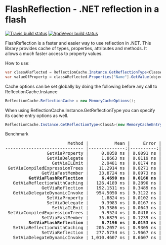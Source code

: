 
FlashReflection - .NET reflection in a flash
=====================================
[![Travis build status](https://img.shields.io/travis/xaviergxf/FlashReflection.svg?label=travis-ci&branch=master&style=flat-square)](https://travis-ci.org/xaviergxf/FlashReflection/branches)
[![AppVeyor build status](https://img.shields.io/appveyor/ci/xaviergxf/FlashReflection/master.svg?label=appveyor&style=flat-square)](https://ci.appveyor.com/project/xaviergxf/flashreflection/branch/master)

FlashReflection is a faster and easier way to use reflection in .NET. This library provides cache of types, properties, attributes and methods. 
It allows a much faster access to property values.


How to use:

```csharp
var classAReflected = ReflectionCache.Instance.GetReflectionType<ClassA>();
var valueOfProperty = classAReflected.Properties["Name"].GetValue(objectOfClassA);
```

Cache options can be set globally by doing the following before any call to ReflectionCache.Instance
```csharp
ReflectionCache.ReflectionCache = new MemoryCacheOptions();
```

When using ReflectionCache.Instance.GetReflectionType<ClassA> you can specify its cache entry options as well.
```csharp
ReflectionCache.Instance.GetReflectionType<ClassA>(new MemoryCacheEntryOptions());
```


Benchmark

<pre>
                        Method |          Mean |     Error |    StdDev | Scaled| ScaledSD |
------------------------------ |--------------:|----------:|----------:|------:|---------:|
                GetViaProperty |     0.0058 ns | 0.0091 ns | 0.0085 ns |      ?|        ? |
                GetViaDelegate |     1.8663 ns | 0.0119 ns | 0.0112 ns |      ?|        ? |
                  GetViaILEmit |     2.9481 ns | 0.0174 ns | 0.0154 ns |      ?|        ? |
 GetViaCompiledExpressionTrees |    11.2914 ns | 0.0271 ns | 0.0254 ns |      ?|        ? |
              GetViaFastMember |    33.8724 ns | 0.0973 ns | 0.0910 ns |      ?|        ? |
         <b>GetViaFlashReflection</b> |     <b>6.4690 ns</b> | <b>0.0160 ns</b> | <b>0.0142 ns</b> |      ?|        ? |
   GetViaReflectionWithCaching |   126.4189 ns | 0.2890 ns | 0.2703 ns |      ?|        ? |
              GetViaReflection |   192.1511 ns | 0.3489 ns | 0.3264 ns |      ?|        ? |
   GetViaDelegateDynamicInvoke |   954.5050 ns | 9.3122 ns | 8.7107 ns |      ?|        ? |
                SetViaProperty |     1.8824 ns | 0.0102 ns | 0.0091 ns |      ?|        ? |
                SetViaDelegate |     9.3983 ns | 0.0167 ns | 0.0157 ns |      ?|        ? |
                  SetViaILEmit |    10.3386 ns | 0.0643 ns | 0.0601 ns |      ?|        ? |
 SetViaCompiledExpressionTrees |     9.9524 ns | 0.0418 ns | 0.0391 ns |      ?|        ? |
              SetViaFastMember |    35.6829 ns | 0.1239 ns | 0.1159 ns |      ?|        ? |
         <b>SetViaFlashReflection</b> |     <b>6.7196 ns</b> | <b>0.0153 ns</b> | <b>0.0136 ns</b> |      ?|        ? |
   SetViaReflectionWithCaching |   205.2057 ns | 0.9305 ns | 0.8704 ns |      ?|        ? |
              SetViaReflection |   277.5734 ns | 1.9667 ns | 1.8396 ns |      ?|        ? |
   SetViaDelegateDynamicInvoke | 1,010.4607 ns | 8.6607 ns | 8.1012 ns |      ?|        ? |
</pre>